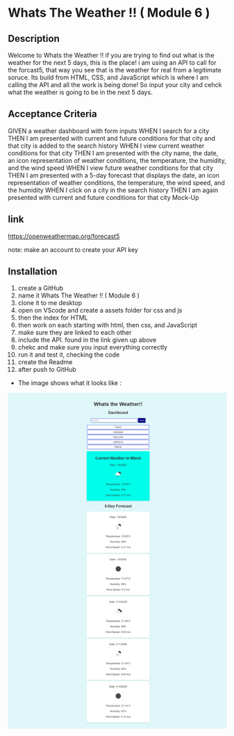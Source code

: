 # Whats The Weather !! ( Module 6 )  


## Description

Welcome to Whats the Weather !! if you are trying to find out what is the weather for the next 5 days, this is the place! i am using an API to call for the forcast5, that way you see that is the weather for real from a legitimate soruce. Its build from HTML, CSS, and JavaScript which is where I am calling the API and all the work is being done! So input your city and cehck what the weather is going to be in the next 5 days.



## Acceptance Criteria

GIVEN a weather dashboard with form inputs
WHEN I search for a city
THEN I am presented with current and future conditions for that city and that city is added to the search history
WHEN I view current weather conditions for that city
THEN I am presented with the city name, the date, an icon representation of weather conditions, the temperature, the humidity, and the wind speed
WHEN I view future weather conditions for that city
THEN I am presented with a 5-day forecast that displays the date, an icon representation of weather conditions, the temperature, the wind speed, and the humidity
WHEN I click on a city in the search history
THEN I am again presented with current and future conditions for that city
Mock-Up



## link

https://openweathermap.org/forecast5

note: make an account to create your API key


## Installation 


1. create a GitHub
2. name it Whats The Weather !!  ( Module 6 ) 
3. clone it to me desktop
4. open on VScode and create a assets folder for css and js
5. then the index for HTML
6. then work on each starting with html, then css, and JavaScript
7. make sure they are linked to each other
8. include the API. found in the link given up above
9. chekc and make sure you input everything correctly
10. run it and test it, checking the code
11. create the Readme 
12. after push to GitHub 




* The image shows what it looks like :

![alt text](assets/image.png)